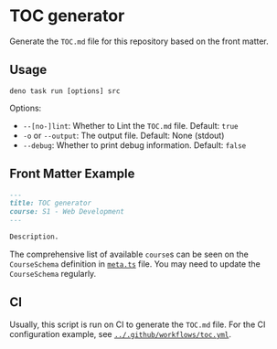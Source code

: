 # TOC generator

Generate the `TOC.md` file for this repository based on the front matter.

## Usage

```plain
deno task run [options] src
```

Options:

- `--[no-]lint`: Whether to Lint the `TOC.md` file. Default: `true`
- `-o` or `--output`: The output file. Default: None (stdout)
- `--debug`: Whether to print debug information. Default: `false`

## Front Matter Example

```markdown
---
title: TOC generator
course: S1 - Web Development
---

Description.
```

The comprehensive list of available `course`s can be seen on the `CourseSchema` definition in [`meta.ts`](./meta.ts) file. You may need to update the `CourseSchema` regularly.

## CI

Usually, this script is run on CI to generate the `TOC.md` file. For the CI configuration example, see [`../.github/workflows/toc.yml`](../.github/workflows/toc.yml).
